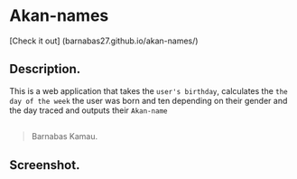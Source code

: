 # Akan-names
[Check it out] (barnabas27.github.io/akan-names/)
## Description.
This is a web application that takes the ``user's birthday``, calculates the ``the day of the week`` the user was born and ten depending on their gender and the day traced and outputs their ``Akan-name``
##
>Barnabas Kamau.
## Screenshot.
<image src="">